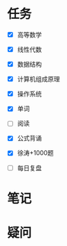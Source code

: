 ```toc
```
# 任务
- [x]   高等数学
		
- [x]   线性代数
    
- [x]   数据结构

- [x]   计算机组成原理

- [x]   操作系统

- [x]   单词
    
- [ ]   阅读

- [x]   公式背诵

- [x]   徐涛+1000题

- [ ]   每日复盘

# 笔记


# 疑问



